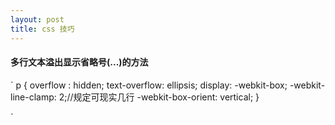 ```yaml
---
layout: post
title: css 技巧 
---
```


#### 多行文本溢出显示省略号(...)的方法

`
p {
    overflow : hidden;
    text-overflow: ellipsis;
    display: -webkit-box;
    -webkit-line-clamp: 2;//规定可现实几行
    -webkit-box-orient: vertical;
}

`

#### 
